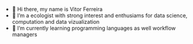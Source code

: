 - 👋 Hi there, my name is Vitor Ferreira
- 👀 I’m a ecologist with strong interest and enthusiams for data science, computation and data vizualization
- 🌱 I’m currently learning programming languages as well workflow managers



<!---
ferreirav/ferreirav is a ✨ special ✨ repository because its `README.md` (this file) appears on your GitHub profile.
You can click the Preview link to take a look at your changes.
--->
